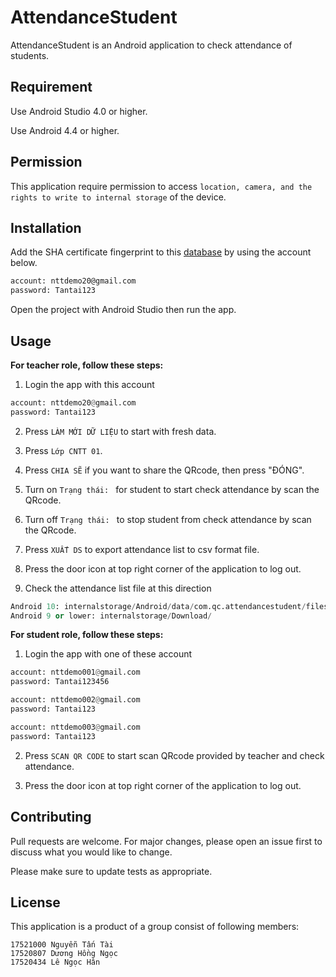 # AttendanceStudent

AttendanceStudent is an Android application to check attendance of students.


## Requirement

Use Android Studio 4.0 or higher.

Use Android 4.4 or higher.


## Permission

This application require permission to access `location, camera, and the rights to write to internal storage` of the device.


## Installation

Add the SHA certificate fingerprint to this [database](https://console.firebase.google.com/u/4/project/attendancestudent-3b9a6/settings/general/android:com.qc.attendancestudent) by using the account below.

```bash
account: nttdemo20@gmail.com
password: Tantai123
```
Open the project with Android Studio then run the app.
## Usage
**For teacher role, follow these steps:**
1. Login the app with this account

```python
account: nttdemo20@gmail.com
password: Tantai123
```
2. Press `LÀM MỚI DỮ LIỆU` to start with fresh data.

3. Press `Lớp CNTT 01`.

4. Press `CHIA SẼ` if you want to share the QRcode, then press "ĐÓNG".

5. Turn on `Trạng thái: ` for student to start check attendance by scan the QRcode.

6. Turn off `Trạng thái: ` to stop student from check attendance by scan the QRcode.

7. Press `XUẤT DS` to export attendance list to csv format file.

8. Press the door icon at top right corner of the application to log out.

9. Check the attendance list file at this direction
```python 
Android 10: internalstorage/Android/data/com.qc.attendancestudent/files/Download/
Android 9 or lower: internalstorage/Download/
```

**For student role, follow these steps:**
1. Login the app with one of these account

```python
account: nttdemo001@gmail.com
password: Tantai123456

account: nttdemo002@gmail.com
password: Tantai123

account: nttdemo003@gmail.com
password: Tantai123
```
2. Press `SCAN QR CODE` to start scan QRcode provided by teacher and check attendance.

3. Press the door icon at top right corner of the application to log out.

## Contributing
Pull requests are welcome. For major changes, please open an issue first to discuss what you would like to change.

Please make sure to update tests as appropriate.

## License
This application is a product of a group consist of following members:
```
17521000 Nguyễn Tấn Tài
17520807 Dương Hồng Ngọc
17520434 Lê Ngọc Hân
```

